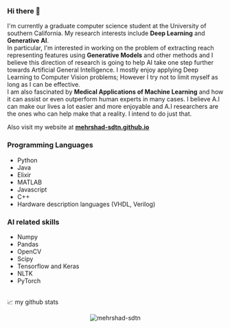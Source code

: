 ### Hi there 👋

I'm currently a graduate computer science student at the University of southern California. My research interests include **Deep Learning** and **Generative AI**. <br>
In particular, I'm interested in working on the problem of extracting reach representing features using **Generative Models** and other methods and I believe this direction of research is going to help AI take one step further towards Artificial General Intelligence. I mostly enjoy applying Deep Learning to Computer Vision problems; However I try not to limit myself as long as I can be effective.<br>
I am also fascinated by **Medical Applications of Machine Learning** and how it can assist or even outperform human experts in many cases. I believe A.I can make our lives a lot easier and more enjoyable and A.I researchers are the ones who can help make that a reality. I intend to do just that.

Also visit my website at [**mehrshad-sdtn.github.io**](https://mehrshad-sdtn.github.io/)

### Programming Languages
- Python
- Java
- Elixir
- MATLAB
- Javascript
- C++
- Hardware description languages (VHDL, Verilog)


### AI related skills
- Numpy
- Pandas
- OpenCV
- Scipy
- Tensorflow and Keras
- NLTK
- PyTorch

<br>
📈 my github stats
<br>
<p align="center"> <img src="https://github-readme-stats.vercel.app/api?username=mehrshad-sdtn&show_icons=true" alt="mehrshad-sdtn" /></p>



